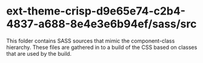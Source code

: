 # ext-theme-crisp-d9e65e74-c2b4-4837-a688-8e4e3e6b94ef/sass/src

This folder contains SASS sources that mimic the component-class hierarchy. These files
are gathered in to a build of the CSS based on classes that are used by the build.
